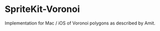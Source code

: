SpriteKit-Voronoi
=================

Implementation for Mac / iOS of Voronoi polygons as described by Amit.
